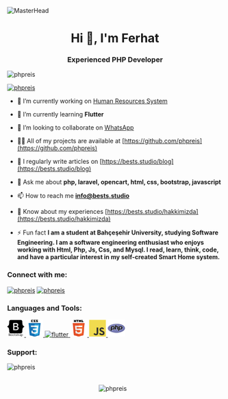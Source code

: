 ![MasterHead](http://darkwebministries.com/assets/images/_Backgrounds-Carousel/--2_DarkWeb/1223049477_1920x500.jpg)

<h1 align="center">Hi 👋, I'm Ferhat</h1>
<h3 align="center">Experienced PHP Developer</h3>

<p align="left"> <img src="https://komarev.com/ghpvc/?username=phpreis&label=Profile%20views&color=0e75b6&style=flat" alt="phpreis" /> </p>

<p align="left"> <a href="https://github.com/ryo-ma/github-profile-trophy"><img src="https://github-profile-trophy.vercel.app/?username=phpreis" alt="phpreis" /></a> </p>

- 🔭 I’m currently working on [Human Resources System](https://bests.studio/hr)

- 🌱 I’m currently learning **Flutter**

- 👯 I’m looking to collaborate on [WhatsApp](https://wa.me/+908508888920)

- 👨‍💻 All of my projects are available at [https://github.com/phpreis](https://github.com/phpreis)

- 📝 I regularly write articles on [https://bests.studio/blog](https://bests.studio/blog)

- 💬 Ask me about **php, laravel, opencart, html, css, bootstrap, javascript**

- 📫 How to reach me **info@bests.studio**

- 📄 Know about my experiences [https://bests.studio/hakkimizda](https://bests.studio/hakkimizda)

- ⚡ Fun fact **I am a student at Bahçeşehir University, studying Software Engineering. I am a software engineering enthusiast who enjoys working with Html, Php, Js, Css, and Mysql. I read, learn, think, code, and have a particular interest in my self-created Smart Home system.**

<h3 align="left">Connect with me:</h3>
<p align="left">
<a href="https://instagram.com/phpreis" target="blank"><img align="center" src="https://raw.githubusercontent.com/rahuldkjain/github-profile-readme-generator/master/src/images/icons/Social/instagram.svg" alt="phpreis" height="30" width="40" /></a>
<a href="https://www.youtube.com/c/phpreis" target="blank"><img align="center" src="https://raw.githubusercontent.com/rahuldkjain/github-profile-readme-generator/master/src/images/icons/Social/youtube.svg" alt="phpreis" height="30" width="40" /></a>
</p>

<h3 align="left">Languages and Tools:</h3>
<p align="left"> <a href="https://getbootstrap.com" target="_blank" rel="noreferrer"> <img src="https://raw.githubusercontent.com/devicons/devicon/master/icons/bootstrap/bootstrap-plain-wordmark.svg" alt="bootstrap" width="40" height="40"/> </a> <a href="https://www.w3schools.com/css/" target="_blank" rel="noreferrer"> <img src="https://raw.githubusercontent.com/devicons/devicon/master/icons/css3/css3-original-wordmark.svg" alt="css3" width="40" height="40"/> </a> <a href="https://flutter.dev" target="_blank" rel="noreferrer"> <img src="https://www.vectorlogo.zone/logos/flutterio/flutterio-icon.svg" alt="flutter" width="40" height="40"/> </a> <a href="https://www.w3.org/html/" target="_blank" rel="noreferrer"> <img src="https://raw.githubusercontent.com/devicons/devicon/master/icons/html5/html5-original-wordmark.svg" alt="html5" width="40" height="40"/> </a> <a href="https://developer.mozilla.org/en-US/docs/Web/JavaScript" target="_blank" rel="noreferrer"> <img src="https://raw.githubusercontent.com/devicons/devicon/master/icons/javascript/javascript-original.svg" alt="javascript" width="40" height="40"/> </a> <a href="https://www.php.net" target="_blank" rel="noreferrer"> <img src="https://raw.githubusercontent.com/devicons/devicon/master/icons/php/php-original.svg" alt="php" width="40" height="40"/> </a> </p>

<h3 align="left">Support:</h3>
<p><a href="https://www.buymeacoffee.com/phpreis"> <img align="left" src="https://cdn.buymeacoffee.com/buttons/v2/default-yellow.png" height="50" width="210" alt="phpreis" /></a></p><br><br>

<p>&nbsp;<img align="center" src="https://github-readme-stats.vercel.app/api?username=phpreis&show_icons=true&locale=en" alt="phpreis" /></p>
